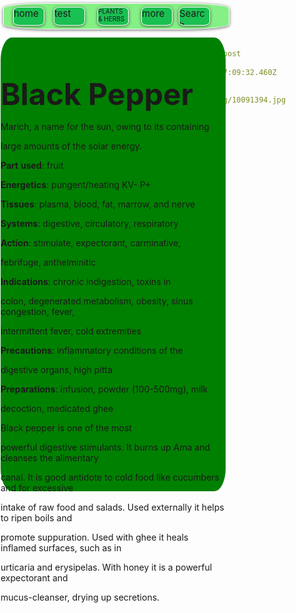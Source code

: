 ```yaml
---
templateKey: blog-post
title: g
date: 2022-01-25T07:09:32.460Z
description: h
featuredpost: true
featuredimage: /img/10091394.jpg
tags:
  - p
---
```

<!--StartFragment-->

<!--StartFragment-->



<html>



<head>



<meta http-equiv="Content-Language" content="en-us">



<meta http-equiv="Content-Type" content="text/html; charset=windows-1252">



<title>New Page 1</title>



</head>



<style>



.head{



position: absolute;

width: 360px;

height: 40px;

z-index: 1;

left: 5px;

top: 5px;

border-radius: 20%;

background-color:#85f085;

border: 1px solid white;

overflow: hidden;

box-shadow: 0px 1px 5px 0px rgba(0, 0, 0, 0.6);



}



.home{



position: absolute;

width: 50px;

height: 30px;

z-index: 1;

left: 15px;

top: 5px;

border-radius: 20%;

background-color: rgb(26, 192, 81);

box-sizing: border-box;

border: 1px solid white;

overflow: hidden;

box-shadow: 0px 1px 5px 0px rgba(0, 0, 0, 0.6);

font-size: 15;



}



.test{



position: absolute;

width: 50px;

height: 30px;

z-index: 1;

left: 80px;

top: 19px;

border-radius: 20%;

background-color: rgb(26, 192, 81);

box-sizing: border-box;

border: 1px solid white;

overflow: hidden;

box-shadow: 0px 1px 5px 0px rgba(0, 0, 0, 0.6);

top: 5px;

font-size: 15;

}



.herb{



position: absolute;

width: 50px;

height: 30px;

z-index: 1;

left: 150px;

top: 19px;

border-radius: 20%;

background-color: rgb(26, 192, 81);

box-sizing: border-box;

border: 1px solid white;

overflow: hidden;

box-shadow: 0px 1px 5px 0px rgba(0, 0, 0, 0.6);

top: 5px;

font-size: 10;



}



.more {



position: absolute;

width: 50px;

height: 30px;

z-index: 1;

left: 220px;

top: 19px; border-radius: 20%;

background-color: rgb(26, 192, 81);

box-sizing: border-box;

border: 1px solid white;

overflow: hidden;

box-shadow: 0px 1px 5px 0px rgba(0, 0, 0, 0.6);

top: 5px;

font-size: 15;



}



.search{



position: absolute;

width: 50px;

height: 30px;

z-index: 1;

left: 280px;

top: 19px; border-radius: 20%;

background-color: rgb(26, 192, 81);

box-sizing: border-box;

border: 1px solid white;

overflow: hidden;

box-shadow: 0px 1px 5px 0px rgba(0, 0, 0, 0.6);

top: 5px;

font-size: 15;



}



.topic{



position: absolute;

width: 360px;

height: 726px;

z-index: 2;

left: 1px;

top: 60px;

border-radius:5%; right:100px;

background-color:#008000;



}



.subscribe {



position: absolute;

width: 100px;

height: 63px;

z-index: 1;

left: 427px;

top: 19px; border-radius: 20%;

background-color:#008000;



}



.old{



position: absolute;

width: 100px;

height: 63px;

z-index: 1;

left: 450px;

top: 19px; border-radius: 20%;

background-color:#008000;



}



</style>



<body>



<div class="head">



<div class="home">home</div>



<div class="test">test</div>



<div class="herb">PLANTS & HERBS</div>



<div class="more">more</div>



<div class="search">Search</div>



</div>



<div class="TOPIC">



<div id="SUBSCRIBE">



&nbsp;</div>



<header style="box-sizing: inherit; display: flex; margin-bottom: 1em; color: rgb(74, 74, 74); font-family: BlinkMacSystemFont, -apple-system, &quot;Segoe UI&quot;, Roboto, Oxygen, Ubuntu, Cantarell, &quot;Fira Sans&quot;, &quot;Droid Sans&quot;, &quot;Helvetica Neue&quot;, Helvetica, Arial, sans-serif; font-size: 16px; font-style: normal; font-variant-ligatures: normal; font-variant-caps: normal; font-weight: 400; letter-spacing: normal; orphans: 2; text-align: center; text-indent: 0px; text-transform: none; white-space: normal; widows: 2; word-spacing: 0px; -webkit-text-stroke-width: 0px; text-decoration-thickness: initial; text-decoration-style: initial; text-decoration-color: initial;">



</header>



<p class="MsoNormal"><b><font size="7">Black Pepper </font></b></p>



<p class="MsoNormal">Marich, a name for the sun, owing to its containing



large amounts of the solar energy.</p>



<p class="MsoNormal"><b>Part</b> <b>used</b>: fruit</p>



<p class="MsoNormal"><b>Energetics</b>: pungent/heating KV- P+</p>



<p class="MsoNormal"><b>Tissues</b>: plasma, blood, fat, marrow, and nerve</p>



<p class="MsoNormal"><b>Systems</b>: digestive, circulatory, respiratory</p>



<p class="MsoNormal"><b>Action</b>: stimulate, expectorant, carminative,



febrifuge, anthelminitic</p>



<p class="MsoNormal"><b>Indications</b>: chronic indigestion, toxins in



colon, degenerated metabolism, obesity, sinus congestion, fever,



intermittent fever, cold extremities</p>



<p class="MsoNormal"><b>Precautions</b>: inflammatory conditions of the



digestive organs, high pitta</p>



<p class="MsoNormal"><b>Preparations</b>: infusion, powder (100-500mg), milk



decoction, medicated ghee</p>



<p class="MsoNormal" align="justify">Black pepper is one of the most



powerful digestive stimulants. It burns up Ama and cleanses the alimentary



canal. It is good antidote to cold food like cucumbers and for excessive



intake of raw food and salads. Used externally it helps to ripen boils and



promote suppuration. Used with ghee it heals inflamed surfaces, such as in



urticaria and erysipelas. With honey it is a powerful expectorant and



mucus-cleanser, drying up secretions. &nbsp;</p>







</body>



</html>



<!--EndFragment-->